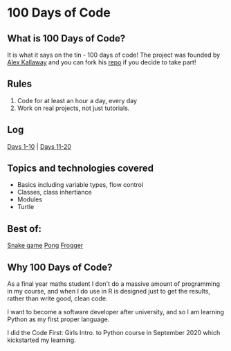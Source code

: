 # 100 Days of Code

## What is 100 Days of Code?
It is what it says on the tin - 100 days of code! The project was founded by [Alex Kallaway](https://twitter.com/ka11away)
and you can fork his [repo](https://github.com/kallaway/100-days-of-code) if you decide to take part!


## Rules
1. Code for at least an hour a day, every day
2. Work on real projects, not just tutorials.

## Log 
[Days 1-10](log/days1-10.md) | [Days 11-20](log/days11-20.md)

## Topics and technologies covered
* Basics including variable types, flow control
* Classes, class inhertiance
* Modules
* Turtle


## Best of: 
[Snake game](https://github.com/bethpritchard/100DaysOfCodeBootcamp/blob/master/Day20/snake_game_main.py)
[Pong](https://github.com/bethpritchard/100DaysOfCodeBootcamp/blob/master/Day22/pong_main.py)
[Frogger](https://github.com/bethpritchard/100DaysOfCodeBootcamp/blob/master/Day23/frogger_main.py)

## Why 100 Days of Code?

As a final year maths student I don't do a massive amount of programming in my course, and when I do use in R is designed just to get the results, rather than write good, clean code. 

I want to become a software developer after university, and so I am learning Python as my first proper language. 

I did the Code First: Girls Intro. to Python course in September 2020 which kickstarted my learning. 


